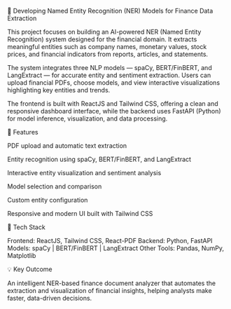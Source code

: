 🧠 Developing Named Entity Recognition (NER) Models for Finance Data Extraction

This project focuses on building an AI-powered NER (Named Entity Recognition) system designed for the financial domain. It extracts meaningful entities such as company names, monetary values, stock prices, and financial indicators from reports, articles, and statements.

The system integrates three NLP models — spaCy, BERT/FinBERT, and LangExtract — for accurate entity and sentiment extraction.
Users can upload financial PDFs, choose models, and view interactive visualizations highlighting key entities and trends.

The frontend is built with ReactJS and Tailwind CSS, offering a clean and responsive dashboard interface, while the backend uses FastAPI (Python) for model inference, visualization, and data processing.

🚀 Features

PDF upload and automatic text extraction

Entity recognition using spaCy, BERT/FinBERT, and LangExtract

Interactive entity visualization and sentiment analysis

Model selection and comparison

Custom entity configuration

Responsive and modern UI built with Tailwind CSS

🧩 Tech Stack

Frontend: ReactJS, Tailwind CSS, React-PDF
Backend: Python, FastAPI
Models: spaCy | BERT/FinBERT | LangExtract
Other Tools: Pandas, NumPy, Matplotlib

💡 Key Outcome

An intelligent NER-based finance document analyzer that automates the extraction and visualization of financial insights, helping analysts make faster, data-driven decisions.
